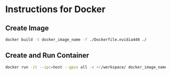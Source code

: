 # Instructions for Docker 

## Create Image

```bash
docker build -t docker_image_name -f ./Dockerfile.nvidia440 ./
```

## Create and Run Container

```bash
docker run -it --ipc=host --gpus all -v ~:/workspace/ docker_image_name
```